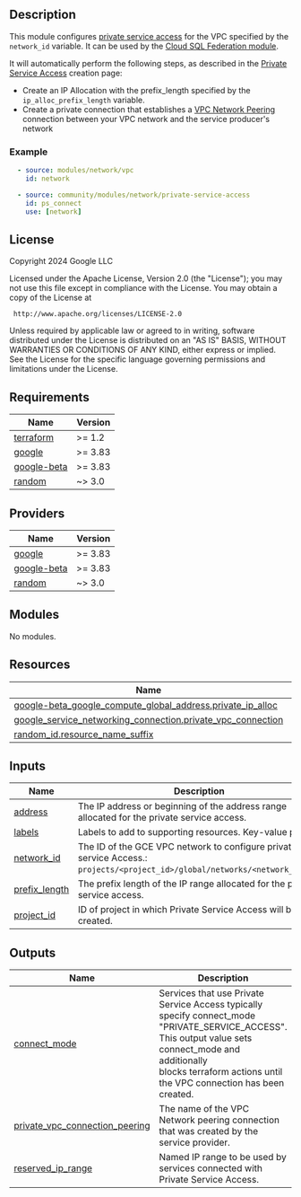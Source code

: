 ## Description

This module configures [private service access][psa] for the VPC specified by
the `network_id` variable. It can be used by the
[Cloud SQL Federation module][sql].

It will automatically perform the following steps, as described in the
[Private Service Access][psa-creation] creation page:

* Create an IP Allocation with the prefix_length specified by the
  `ip_alloc_prefix_length` variable.
* Create a private connection that establishes a [VPC Network Peering][vpcnp]
  connection between your VPC network and the service producer's network

[sql]: https://github.com/GoogleCloudPlatform/hpc-toolkit/tree/main/community/modules/database/slurm-cloudsql-federation
[psa]: https://cloud.google.com/vpc/docs/configure-private-services-access
[psa-creation]: https://cloud.google.com/vpc/docs/configure-private-services-access#procedure
[vpcnp]: https://cloud.google.com/vpc/docs/vpc-peering

### Example

```yaml
  - source: modules/network/vpc
    id: network

  - source: community/modules/network/private-service-access
    id: ps_connect
    use: [network]
```

## License

<!-- BEGINNING OF PRE-COMMIT-TERRAFORM DOCS HOOK -->
Copyright 2024 Google LLC

Licensed under the Apache License, Version 2.0 (the "License");
you may not use this file except in compliance with the License.
You may obtain a copy of the License at

     http://www.apache.org/licenses/LICENSE-2.0

Unless required by applicable law or agreed to in writing, software
distributed under the License is distributed on an "AS IS" BASIS,
WITHOUT WARRANTIES OR CONDITIONS OF ANY KIND, either express or implied.
See the License for the specific language governing permissions and
limitations under the License.

## Requirements

| Name | Version |
|------|---------|
| <a name="requirement_terraform"></a> [terraform](#requirement\_terraform) | >= 1.2 |
| <a name="requirement_google"></a> [google](#requirement\_google) | >= 3.83 |
| <a name="requirement_google-beta"></a> [google-beta](#requirement\_google-beta) | >= 3.83 |
| <a name="requirement_random"></a> [random](#requirement\_random) | ~> 3.0 |

## Providers

| Name | Version |
|------|---------|
| <a name="provider_google"></a> [google](#provider\_google) | >= 3.83 |
| <a name="provider_google-beta"></a> [google-beta](#provider\_google-beta) | >= 3.83 |
| <a name="provider_random"></a> [random](#provider\_random) | ~> 3.0 |

## Modules

No modules.

## Resources

| Name | Type |
|------|------|
| [google-beta_google_compute_global_address.private_ip_alloc](https://registry.terraform.io/providers/hashicorp/google-beta/latest/docs/resources/google_compute_global_address) | resource |
| [google_service_networking_connection.private_vpc_connection](https://registry.terraform.io/providers/hashicorp/google/latest/docs/resources/service_networking_connection) | resource |
| [random_id.resource_name_suffix](https://registry.terraform.io/providers/hashicorp/random/latest/docs/resources/id) | resource |

## Inputs

| Name | Description | Type | Default | Required |
|------|-------------|------|---------|:--------:|
| <a name="input_address"></a> [address](#input\_address) | The IP address or beginning of the address range allocated for the private service access. | `string` | `null` | no |
| <a name="input_labels"></a> [labels](#input\_labels) | Labels to add to supporting resources. Key-value pairs. | `map(string)` | n/a | yes |
| <a name="input_network_id"></a> [network\_id](#input\_network\_id) | The ID of the GCE VPC network to configure private service Access.:<br>`projects/<project_id>/global/networks/<network_name>`" | `string` | n/a | yes |
| <a name="input_prefix_length"></a> [prefix\_length](#input\_prefix\_length) | The prefix length of the IP range allocated for the private service access. | `number` | `16` | no |
| <a name="input_project_id"></a> [project\_id](#input\_project\_id) | ID of project in which Private Service Access will be created. | `string` | n/a | yes |

## Outputs

| Name | Description |
|------|-------------|
| <a name="output_connect_mode"></a> [connect\_mode](#output\_connect\_mode) | Services that use Private Service Access typically specify connect\_mode<br>"PRIVATE\_SERVICE\_ACCESS". This output value sets connect\_mode and additionally<br>blocks terraform actions until the VPC connection has been created. |
| <a name="output_private_vpc_connection_peering"></a> [private\_vpc\_connection\_peering](#output\_private\_vpc\_connection\_peering) | The name of the VPC Network peering connection that was created by the service provider. |
| <a name="output_reserved_ip_range"></a> [reserved\_ip\_range](#output\_reserved\_ip\_range) | Named IP range to be used by services connected with Private Service Access. |
<!-- END OF PRE-COMMIT-TERRAFORM DOCS HOOK -->
